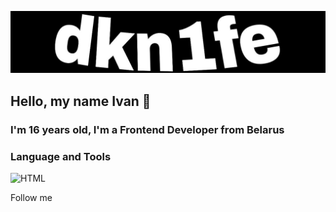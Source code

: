![Header](https://github.com/dkn1fe/dkn1fe/blob/main/assets/banner.jpg)

## Hello, my name Ivan 👋
### I'm 16 years old, I'm a Frontend Developer from Belarus

### Language and Tools
![HTML](https://skillicons.dev/icons?i=html)


Follow me